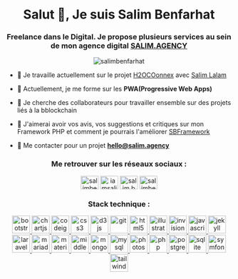 <h1 align="center">Salut 👋, Je suis Salim Benfarhat</h1>
<h3 align="center">Freelance dans le Digital. Je propose plusieurs services au sein de mon agence digital <a href="https://salim.agency" target="blank">SALIM.AGENCY</a></h3>

<p align="center"> <img src="https://komarev.com/ghpvc/?username=salimbenfarhat&label=Profile%20views&color=0e75b6&style=flat" alt="salimbenfarhat" /> </p>

- 🔭 Je travaille actuellement sur le projet [H2OCOonnex](https://www.h2oconnex.com) avec [Salim Lalam](https://github.com/lilimsa)

- 🌱 Actuellement, je me forme sur les **PWA(Progressive Web Apps)**

- 👯 Je cherche des collaborateurs pour travailler ensemble sur des projets liés à la bblockchain

- 🤝 J'aimerai avoir vos avis, vos suggestions et critiques sur mon Framework PHP et comment je pourrais l'améliorer [SBFramework](https://github.com/salimbenfarhat/SBFramework)

- 💬 Me contacter pour un projet **hello@salim.agency**

<h3 align="center">Me retrouver sur les réseaux sociaux :</h3>
<p align="center">
<a href="https://linkedin.com/in/salimbenfarhat" target="blank"><img align="center" src="https://cdn.jsdelivr.net/npm/simple-icons@3.0.1/icons/linkedin.svg" alt="salimbenfarhat" height="30" width="40" /></a>
<a href="https://fb.com/iamsalimbenfarhat" target="blank"><img align="center" src="https://cdn.jsdelivr.net/npm/simple-icons@3.0.1/icons/facebook.svg" alt="iamsalimbenfarhat" height="30" width="40" /></a>
<a href="https://instagram.com/salim.benfarhat" target="blank"><img align="center" src="https://cdn.jsdelivr.net/npm/simple-icons@3.0.1/icons/instagram.svg" alt="salim.benfarhat" height="30" width="40" /></a>
<a href="https://medium.com/salimbenfarhat" target="blank"><img align="center" src="https://cdn.jsdelivr.net/npm/simple-icons@3.0.1/icons/medium.svg" alt="salimbenfarhat" height="30" width="40" /></a>
</p>

<h3 align="center">Stack technique :</h3>
<p align="center"> <a href="https://getbootstrap.com" target="_blank"> <img src="https://devicons.github.io/devicon/devicon.git/icons/bootstrap/bootstrap-plain.svg" alt="bootstrap" width="40" height="40"/> </a> <a href="https://www.chartjs.org" target="_blank"> <img src="https://www.chartjs.org/media/logo-title.svg" alt="chartjs" width="40" height="40"/> </a> <a href="https://codeigniter.com" target="_blank"> <img src="https://cdn.worldvectorlogo.com/logos/codeigniter.svg" alt="codeigniter" width="40" height="40"/> </a> <a href="https://www.w3schools.com/css/" target="_blank"> <img src="https://devicons.github.io/devicon/devicon.git/icons/css3/css3-original-wordmark.svg" alt="css3" width="40" height="40"/> </a> <a href="https://d3js.org/" target="_blank"> <img src="https://devicons.github.io/devicon/devicon.git/icons/d3js/d3js-original.svg" alt="d3js" width="40" height="40"/> </a> <a href="https://git-scm.com/" target="_blank"> <img src="https://www.vectorlogo.zone/logos/git-scm/git-scm-icon.svg" alt="git" width="40" height="40"/> </a> <a href="https://www.w3.org/html/" target="_blank"> <img src="https://devicons.github.io/devicon/devicon.git/icons/html5/html5-original-wordmark.svg" alt="html5" width="40" height="40"/> </a> <a href="https://www.adobe.com/in/products/illustrator.html" target="_blank"> <img src="https://www.vectorlogo.zone/logos/adobe_illustrator/adobe_illustrator-icon.svg" alt="illustrator" width="40" height="40"/> </a> <a href="https://www.invisionapp.com/" target="_blank"> <img src="https://www.vectorlogo.zone/logos/invisionapp/invisionapp-icon.svg" alt="invision" width="40" height="40"/> </a> <a href="https://developer.mozilla.org/en-US/docs/Web/JavaScript" target="_blank"> <img src="https://devicons.github.io/devicon/devicon.git/icons/javascript/javascript-original.svg" alt="javascript" width="40" height="40"/> </a> <a href="https://jekyllrb.com/" target="_blank"> <img src="https://www.vectorlogo.zone/logos/jekyllrb/jekyllrb-icon.svg" alt="jekyll" width="40" height="40"/> </a> <a href="https://laravel.com/" target="_blank"> <img src="https://devicons.github.io/devicon/devicon.git/icons/laravel/laravel-plain-wordmark.svg" alt="laravel" width="40" height="40"/> </a> <a href="https://mariadb.org/" target="_blank"> <img src="https://www.vectorlogo.zone/logos/mariadb/mariadb-icon.svg" alt="mariadb" width="40" height="40"/> </a> <a href="https://materializecss.com/" target="_blank"> <img src="https://raw.githubusercontent.com/prplx/svg-logos/5585531d45d294869c4eaab4d7cf2e9c167710a9/svg/materialize.svg" alt="materialize" width="40" height="40"/> </a> <a href="https://middlemanapp.com/" target="_blank"> <img src="https://raw.githubusercontent.com/leungwensen/svg-icon/b84b3f3a3da329b7c1d02346865f8e98beb05413/dist/svg/logos/middleman.svg" alt="middleman" width="40" height="40"/> </a> <a href="https://www.mongodb.com/" target="_blank"> <img src="https://devicons.github.io/devicon/devicon.git/icons/mongodb/mongodb-original-wordmark.svg" alt="mongodb" width="40" height="40"/> </a> <a href="https://www.mysql.com/" target="_blank"> <img src="https://devicons.github.io/devicon/devicon.git/icons/mysql/mysql-original-wordmark.svg" alt="mysql" width="40" height="40"/> </a> <a href="https://www.photoshop.com/en" target="_blank"> <img src="https://devicons.github.io/devicon/devicon.git/icons/photoshop/photoshop-plain.svg" alt="photoshop" width="40" height="40"/> </a> <a href="https://www.php.net" target="_blank"> <img src="https://devicons.github.io/devicon/devicon.git/icons/php/php-original.svg" alt="php" width="40" height="40"/> </a> <a href="https://www.postgresql.org" target="_blank"> <img src="https://devicons.github.io/devicon/devicon.git/icons/postgresql/postgresql-original-wordmark.svg" alt="postgresql" width="40" height="40"/> </a> <a href="https://www.sqlite.org/" target="_blank"> <img src="https://www.vectorlogo.zone/logos/sqlite/sqlite-icon.svg" alt="sqlite" width="40" height="40"/> </a> <a href="https://symfony.com" target="_blank"> <img src="https://symfony.com/logos/symfony_black_03.svg" alt="symfony" width="40" height="40"/> </a> <a href="https://tailwindcss.com/" target="_blank"> <img src="https://www.vectorlogo.zone/logos/tailwindcss/tailwindcss-icon.svg" alt="tailwind" width="40" height="40"/> </a> </p>
